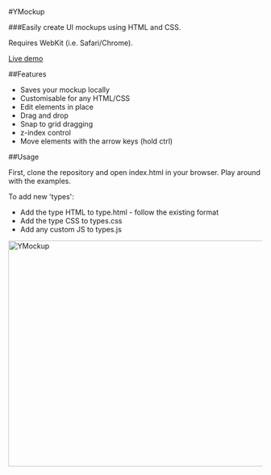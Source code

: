 #YMockup

###Easily create UI mockups using HTML and CSS.

Requires WebKit (i.e. Safari/Chrome).

[Live demo](http://eribium.org/ymockup)

##Features

* Saves your mockup locally
* Customisable for any HTML/CSS
* Edit elements in place
* Drag and drop
* Snap to grid dragging
* z-index control
* Move elements with the arrow keys (hold ctrl)

##Usage

First, clone the repository and open index.html in your browser.
Play around with the examples.

To add new 'types':

* Add the type HTML to type.html - follow the existing format
* Add the type CSS  to types.css
* Add any custom JS to types.js

<a href="http://www.flickr.com/photos/maccman/4463897158/" title="YMockup by maccman, on Flickr"><img src="http://farm3.static.flickr.com/2697/4463897158_50539a403b_o.png" width="1037" height="448" alt="YMockup" /></a>
